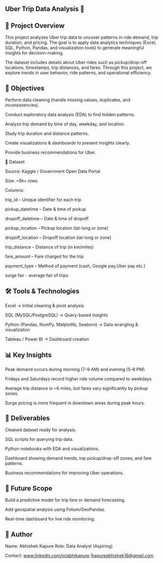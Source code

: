 ## Uber Trip Data Analysis 🚖

## 📌 Project Overview

This project analyzes Uber trip data to uncover patterns in ride demand, trip duration, and pricing. The goal is to apply data analytics techniques (Excel, SQL, Python, Pandas, and visualization tools) to generate meaningful insights for decision-making.

The dataset includes details about Uber rides such as pickup/drop-off locations, timestamps, trip distances, and fares. Through this project, we explore trends in user behavior, ride patterns, and operational efficiency.

## 🎯 Objectives

Perform data cleaning (handle missing values, duplicates, and inconsistencies).

Conduct exploratory data analysis (EDA) to find hidden patterns.

Analyze trip demand by time of day, weekday, and location.

Study trip duration and distance patterns.

Create visualizations & dashboards to present insights clearly.

Provide business recommendations for Uber.

📂 Dataset

Source: Kaggle / Government Open Data Portal

Size: ~9k+ rows

Columns:

trip_id – Unique identifier for each trip

pickup_datetime – Date & time of pickup

dropoff_datetime – Date & time of dropoff

pickup_location – Pickup location (lat-long or zone)

dropoff_location – Dropoff location (lat-long or zone)

trip_distance – Distance of trip (in km/miles)

fare_amount – Fare charged for the trip

payment_type – Method of payment (cash, Google pay,Uber pay etc.)

surge fair - average fair of trips

## 🛠️ Tools & Technologies

Excel → Initial cleaning & pivot analysis

SQL (MySQL/PostgreSQL) → Query-based insights

Python (Pandas, NumPy, Matplotlib, Seaborn) → Data wrangling & visualization

Tableau / Power BI → Dashboard creation

## 📊 Key Insights

Peak demand occurs during morning (7–9 AM) and evening (5–8 PM).

Fridays and Saturdays record higher ride volume compared to weekdays.

Average trip distance is ~6 miles, but fares vary significantly by pickup zones.

Surge pricing is more frequent in downtown areas during peak hours.

## 📌 Deliverables

Cleaned dataset ready for analysis.

SQL scripts for querying trip data.

Python notebooks with EDA and visualizations.

Dashboard showing demand trends, top pickup/drop-off zones, and fare patterns.

Business recommendations for improving Uber operations.

## 📌 Future Scope

Build a predictive model for trip fare or demand forecasting.

Add geospatial analysis using Folium/GeoPandas.

Real-time dashboard for live ride monitoring.

## 📝 Author

Name: Abhishek Kapure
Role: Data Analyst (Aspiring)

Contact: www.linkedin.com/in/abhikapure |kapureabhishek16@gmail.com
